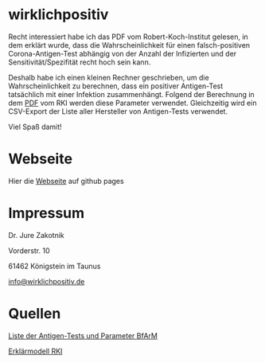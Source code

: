 # wirklichpositiv

Recht interessiert habe ich das PDF vom Robert-Koch-Institut gelesen, in dem erklärt wurde, dass die Wahrscheinlichkeit für einen falsch-positiven Corona-Antigen-Test abhängig von der Anzahl der Infizierten und der Sensitivität/Spezifität recht hoch sein kann.

Deshalb habe ich einen kleinen Rechner geschrieben, um die Wahrscheinlichkeit zu berechnen, dass ein positiver Antigen-Test tatsächlich mit einer Infektion zusammenhängt. Folgend der Berechnung in dem [PDF](https://www.rki.de/DE/Content/InfAZ/N/Neuartiges_Coronavirus/Infografik_Antigentest_PDF.html) vom RKI werden diese Parameter verwendet. Gleichzeitig wird ein CSV-Export der Liste aller Hersteller von Antigen-Tests verwendet.

Viel Spaß damit!

# Webseite

Hier die [Webseite](http://wirklichpositiv.de) auf github pages

# Impressum

Dr. Jure Zakotnik

Vorderstr. 10

61462 Königstein im Taunus

info@wirklichpositiv.de

# Quellen

[Liste der Antigen-Tests und Parameter BfArM](https://www.bfarm.de/DE/Medizinprodukte/Antigentests/_node.html)

[Erklärmodell RKI](https://www.rki.de/DE/Content/InfAZ/N/Neuartiges_Coronavirus/Infografik_Antigentest_PDF.html)
